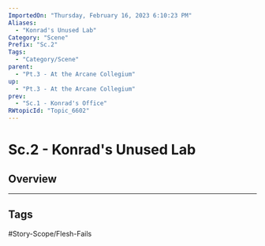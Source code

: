 ```yaml
---
ImportedOn: "Thursday, February 16, 2023 6:10:23 PM"
Aliases:
  - "Konrad's Unused Lab"
Category: "Scene"
Prefix: "Sc.2"
Tags:
  - "Category/Scene"
parent:
  - "Pt.3 - At the Arcane Collegium"
up:
  - "Pt.3 - At the Arcane Collegium"
prev:
  - "Sc.1 - Konrad's Office"
RWtopicId: "Topic_6602"
---
```

# Sc.2 - Konrad's Unused Lab
## Overview

---
## Tags
#Story-Scope/Flesh-Fails

